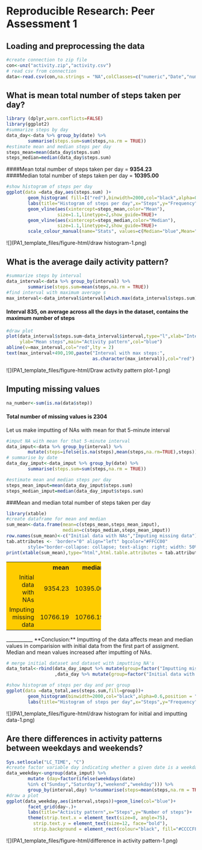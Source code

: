 # Reproducible Research: Peer Assessment 1


## Loading and preprocessing the data

```r
#create connection to zip file
con<-unz("activity.zip","activity.csv")
# read csv from connection
data<-read.csv(con,na.strings = "NA",colClasses=c("numeric","Date","numeric"))
```

## What is mean total number of steps taken per day?

```r
library (dplyr,warn.conflicts=FALSE)
library(ggplot2)
#summarize steps by day
data_day<-data %>% group_by(date) %>% 
        summarise(steps.sum=sum(steps,na.rm = TRUE))
#estimate mean and median steps per day
steps_mean=mean(data_day$steps.sum)
steps_median=median(data_day$steps.sum)
```

####Mean total number of steps taken per day = **9354.23**  
####Median total number of steps taken per day = **10395.00**


```r
#show histogram of steps per day
ggplot(data =data_day,aes(steps.sum) )+
        geom_histogram( fill=I("red"),binwidth=2000,col="black",alpha=0.6)+
        labs(title="Histogram of steps per day",x="Steps",y="Frequency")+
        geom_vline(aes(xintercept=steps_mean,color="Mean"),
                   size=1.1,linetype=2,show_guide=TRUE)+
        geom_vline(aes(xintercept=steps_median,color="Median"),
                   size=1.1,linetype=2,show_guide=TRUE)+
        scale_colour_manual(name="Stats", values=c(Median="blue",Mean="green"))
```

![](PA1_template_files/figure-html/draw histogram-1.png) 


## What is the average daily activity pattern?

```r
#summarize steps by interval
data_interval<-data %>% group_by(interval) %>% 
        summarise(steps.sum=mean(steps,na.rm = TRUE))
#find interval with maximum average s
max_interval<-data_interval$interval[which.max(data_interval$steps.sum)]
```
  
#### Interval **835**, on average across all the days in the dataset, contains the maximum number of steps  

```r
#draw plot
plot(data_interval$steps.sum~data_interval$interval,type="l",xlab="Interval",
     ylab="Mean steps",main="Activity pattern",col="blue")
abline(v=max_interval,col="red",lty = 2)
text(max_interval+490,190,paste("Interval with max steps:",
                                as.character(max_interval)),col="red")
```

![](PA1_template_files/figure-html/Draw activity pattern plot-1.png) 

## Imputing missing values

```r
na_number<-sum(is.na(data$step))
```
#### Total number of missing values is  **2304**

Let us make imputting of NAs with mean for that 5-minute interval  

```r
#imput NA with mean for that 5-minute interval
data_imput<-data %>% group_by(interval) %>%
        mutate(steps=ifelse(is.na(steps),mean(steps,na.rm=TRUE),steps))
# summarise by date
data_day_imput<-data_imput %>% group_by(date) %>% 
        summarise(steps.sum=sum(steps,na.rm = TRUE))
```


```r
#estimate mean and median steps per day
steps_mean_imput=mean(data_day_imput$steps.sum)
steps_median_imput=median(data_day_imput$steps.sum)
```
###Mean and median total number of steps taken per day

```r
library(xtable)
#create dataframe for mean and median
sum_mean<-data.frame(mean=c(steps_mean,steps_mean_imput),
                     median=c(steps_median,steps_mean_imput))
row.names(sum_mean)<-c("Initial data with NAs","Imputing missing data")
tab.attributes <- 'border="0" align="left" bgcolor="#FFCC00" 
        style="border-collapse: collapse; text-align: right; width: 50%; "'
print(xtable(sum_mean),type="html",html.table.attributes = tab.attributes)  
```

<!-- html table generated in R 3.2.2 by xtable 1.7-4 package -->
<!-- Wed Sep 23 10:07:36 2015 -->
<table border="0" bgcolor="#FFCC00" 
        style="border-collapse: collapse; text-align: right; width: 50%; ">
<tr> <th>  </th> <th> mean </th> <th> median </th>  </tr>
  <tr> <td align="right"> Initial data with NAs </td> <td align="right"> 9354.23 </td> <td align="right"> 10395.00 </td> </tr>
  <tr> <td align="right"> Imputing missing data </td> <td align="right"> 10766.19 </td> <td align="right"> 10766.19 </td> </tr>
   </table>
___________
  **Conclusion:** Imputting of the data affects mean and median values in 
  comparision with initial data from the first part of assigment. 
  Median and mean values increased after imputting of NAs.
  

```r
# merge initial dataset and dataset with imputting NA's
data_total<-rbind(data_day_imput %>% mutate(group=factor("Imputting missing data"))
                  ,data_day %>% mutate(group=factor("Initial data with NAs")))
```


```r
#show histogram of steps per day and per group
ggplot(data =data_total,aes(steps.sum,fill=group))+
        geom_histogram(binwidth=2000,col="black",alpha=0.6,position = "dodge")+
        labs(title="Histogram of steps per day",x="Steps",y="Frequency")
```

![](PA1_template_files/figure-html/draw histogram for initial and imputting data-1.png) 

## Are there differences in activity patterns between weekdays and weekends?

```r
Sys.setlocale("LC_TIME", "C")
#create factor variable day indicating whether a given date is a weekday or weekend day
data_weekday<-ungroup(data_imput) %>% 
        mutate (day=factor(ifelse(weekdays(date)
        %in% c("Sunday","Saturday"),"weekend","weekday"))) %>%
        group_by(interval,day) %>%summarise(steps=mean(steps,na.rm = TRUE))
#draw a plot
ggplot(data_weekday,aes(interval,steps))+geom_line(col="blue")+
        facet_grid(day~.)+
        labs(title="Activity pattern",x="Steps",y="Number of steps")+
        theme(strip.text.x = element_text(size=8, angle=75),
          strip.text.y = element_text(size=12, face="bold"),
          strip.background = element_rect(colour="black", fill="#CCCCFF"))
```

![](PA1_template_files/figure-html/difference in activity pattern-1.png) 
